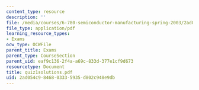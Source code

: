 ```yaml
---
content_type: resource
description: ''
file: /media/courses/6-780-semiconductor-manufacturing-spring-2003/2ad054c9846803335935d802c948e9db_quiz1solutions.pdf
file_type: application/pdf
learning_resource_types:
- Exams
ocw_type: OCWFile
parent_title: Exams
parent_type: CourseSection
parent_uid: eaf9c136-2f4a-a69c-833d-377e1cf9d673
resourcetype: Document
title: quiz1solutions.pdf
uid: 2ad054c9-8468-0333-5935-d802c948e9db
---
```

